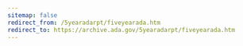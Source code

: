 ```yaml
---
sitemap: false 
redirect_from: /5yearadarpt/fiveyearada.htm 
redirect_to: https://archive.ada.gov/5yearadarpt/fiveyearada.htm 
---
```


